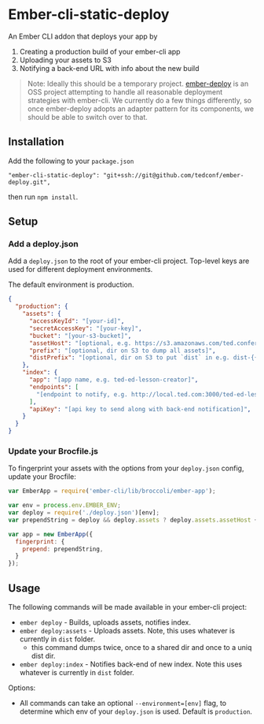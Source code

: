 # Ember-cli-static-deploy

An Ember CLI addon that deploys your app by

1. Creating a production build of your ember-cli app
2. Uploading your assets to S3
3. Notifying a back-end URL with info about the new build

> Note: Ideally this should be a temporary project. [ember-deploy](https://github.com/LevelbossMike/ember-deploy) is an OSS project attempting to handle all reasonable deployment strategies with ember-cli. We currently do a few things differently, so once ember-deploy adopts an adapter pattern for its components, we should be able to switch over to that.

## Installation

Add the following to your `package.json`

    "ember-cli-static-deploy": "git+ssh://git@github.com/tedconf/ember-deploy.git",

then run `npm install`.

## Setup

### Add a deploy.json

Add a `deploy.json` to the root of your ember-cli project. Top-level keys are used for different deployment environments.

The default environment is production.

```json
{
  "production": {
    "assets": {
      "accessKeyId": "[your-id]",
      "secretAccessKey": "[your-key]",
      "bucket": "[your-s3-bucket]",
      "assetHost": "[optional, e.g. https://s3.amazonaws.com/ted.conferences.ted-ed-lesson-creator]",
      "prefix": "[optional, dir on S3 to dump all assets]",
      "distPrefix": "[optional, dir on S3 to put `dist` in e.g. dist-{{SHA}}]"
    },
    "index": {
      "app": "[app name, e.g. ted-ed-lesson-creator]",
      "endpoints": [
        "[endpoint to notify, e.g. http://local.ted.com:3000/ted-ed-lesson-creator]"
      ],
      "apiKey": "[api key to send along with back-end notification]",
    }
  }
}
```

### Update your Brocfile.js

To fingerprint your assets with the options from your `deploy.json` config, update your Brocfile:

```js
var EmberApp = require('ember-cli/lib/broccoli/ember-app');

var env = process.env.EMBER_ENV;
var deploy = require('./deploy.json')[env];
var prependString = deploy && deploy.assets ? deploy.assets.assetHost + '/' + deploy.assets.prefix + '/' : '';

var app = new EmberApp({
  fingerprint: {
    prepend: prependString,
  }
});
```

## Usage

The following commands will be made available in your ember-cli project:

  - `ember deploy` - Builds, uploads assets, notifies index.
  - `ember deploy:assets` - Uploads assets. Note, this uses whatever is currently in `dist` folder.
    - this command dumps twice, once to a shared dir and once to a uniq dist dir.
  - `ember deploy:index` - Notifies back-end of new index. Note this uses whatever is currently in `dist` folder.

Options:

  - All commands can take an optional `--environment=[env]` flag, to determine which env of your `deploy.json` is used. Default is `production`.
